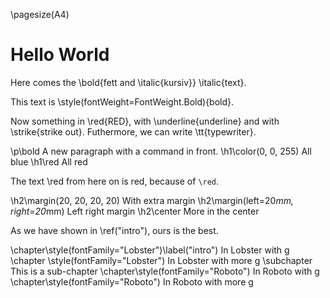 \pagesize(A4)

# Hello World

Here comes the \bold{fett and \italic{kursiv}} \italic{text}.

This text is \style(fontWeight=FontWeight.Bold){bold}.

Now something in \red{RED}, with \underline{underline} and with \strike{strike out}.
Futhermore, we can write \tt{typewriter}.

\p\bold A new paragraph with a command in front.
\h1\color(0, 0, 255) All blue
\h1\red All red

The text \red from here on is red, because of `\red`.

\h2\margin(20, 20, 20, 20) With extra margin
\h2\margin(left=20*mm, right=20*mm) Left right margin
\h2\center More in the center

As we have shown in \ref("intro"), ours is the best.

\chapter\style(fontFamily="Lobster")\label("intro") In Lobster with g
\chapter \style(fontFamily="Lobster") In Lobster with more g
\subchapter This is a sub-chapter
\chapter\style(fontFamily="Roboto") In Roboto with g
\chapter\style(fontFamily="Roboto") In Roboto with more g